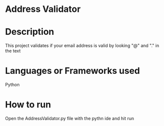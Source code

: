# Address Validator

# Description

This project validates if your email address is valid by looking "@" and "." in the text

# Languages or Frameworks used

Python

# How to run

Open the AddressValidator.py file with the pythn ide and hit run